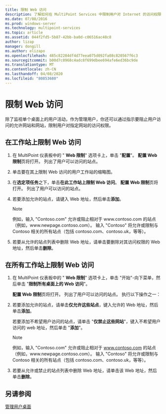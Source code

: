 ```yaml
---
title: 限制 Web 访问
description: 了解如何在 MultiPoint Services 中限制用户对 Internet 的访问权限
ms.date: 07/08/2016
ms.prod: windows-server
ms.technology: multipoint-services
ms.topic: article
ms.assetid: 044f2fd5-5b87-42bb-ba0d-c06516ac48c8
author: lizap
manager: dongill
ms.author: elizapo
ms.openlocfilehash: 485c82284df4d77eea075d092fa08c820567f6c3
ms.sourcegitcommit: b00d7c8968c4adc8f699dbee694afe6ed36bc9de
ms.translationtype: MT
ms.contentlocale: zh-CN
ms.lasthandoff: 04/08/2020
ms.locfileid: "80853680"
---
```

# <a name="limit-web-access"></a>限制 Web 访问
除了监视单个桌面上的用户活动，作为管理用户，你还可以通过指示要阻止用户访问的允许网站和网站，限制用户对指定网站的访问权限。  
  
## <a name="to-limit-web-access-on-a-station"></a>在工作站上限制 Web 访问  
  
1. 在 MultiPoint 仪表板中的 " **Web 限制**" 选项卡上，单击 "**配置**"。 **配置 Web 限制**页将打开。 列出了用户可以访问的站点。  
  
2. 单击要在其上限制 Web 访问的用户工作站的缩略图。  
  
3. 在**选定项任务**之下，单击**在此工作站上限制 Web 访问**。 **配置 Web 限制**页将打开。 列出了用户可以访问的站点。  
  
4. 若要添加允许的站点，请键入 Web 地址，然后单击**添加**。  
  
   > [!NOTE]
   > 例如，输入 "Contoso.com" 允许或阻止相对于 www\.contoso.com 的站点（例如，www\.newpage.contoso.com）。 输入 "Contoso" 将允许或限制与 Contoso 相关的所有站点（包括 contoso.com、contoso.uk，等等）。  
  
5. 若要从允许的站点列表中删除 Web 地址，请单击要删除对其访问权限的 Web 地址，然后单击**删除**。  
  
## <a name="to-limit-web-access-on-all-stations"></a>在所有工作站上限制 Web 访问  
  
1. 在 MultiPoint 仪表板中的 " **Web 限制**" 选项卡上，单击 "开始"\-向下菜单，然后单击 "**限制所有桌面上的 Web 访问**"。  
  
   **配置 Web 限制**页将打开。 列出了用户可以访问的站点。 执行以下操作之一：  
  
2. 若要添加允许的站点，请单击**仅允许这些站点**，键入允许的 Web 地址，然后单击**添加**。  
  
   若要添加不希望用户访问的站点，请单击 "**仅禁止这些网站**"，键入不希望用户访问的 web 地址，然后单击 "**添加**"。  
  
   > [!NOTE]
   > 例如，输入 "Contoso.com" 允许或阻止相对于 www.contoso.com 的站点（例如，www\.newpage.contoso.com）。 输入 "Contoso" 将允许或限制与 Contoso 相关的所有站点（包括 contoso.com、contoso.uk，等等）。  
  
3. 若要从允许或禁止的站点列表中删除 Web 地址，请单击该 Web 地址，然后单击**删除**。  
  
## <a name="see-also"></a>另请参阅  
[管理用户桌面](manage-user-desktops-using-multipoint-dashboard.md)  
